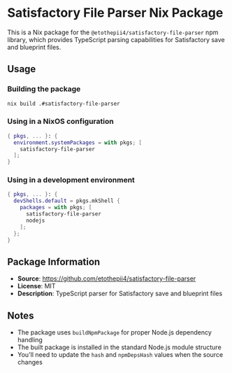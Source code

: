 # Satisfactory File Parser Nix Package

This is a Nix package for the `@etothepii4/satisfactory-file-parser` npm library, which provides TypeScript parsing capabilities for Satisfactory save and blueprint files.

## Usage

### Building the package

```bash
nix build .#satisfactory-file-parser
```

### Using in a NixOS configuration

```nix
{ pkgs, ... }: {
  environment.systemPackages = with pkgs; [
    satisfactory-file-parser
  ];
}
```

### Using in a development environment

```nix
{ pkgs, ... }: {
  devShells.default = pkgs.mkShell {
    packages = with pkgs; [
      satisfactory-file-parser
      nodejs
    ];
  };
}
```

## Package Information

- **Source**: https://github.com/etothepii4/satisfactory-file-parser
- **License**: MIT
- **Description**: TypeScript parser for Satisfactory save and blueprint files

## Notes

- The package uses `buildNpmPackage` for proper Node.js dependency handling
- The built package is installed in the standard Node.js module structure
- You'll need to update the `hash` and `npmDepsHash` values when the source changes 
